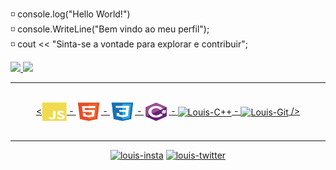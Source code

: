 ◽ console.log("Hello World!") <br>
◽ console.WriteLine("Bem vindo ao meu perfil"); <br>
◽ cout << "Sinta-se a vontade para explorar e contribuir"; <br>

<div align = "justify">
  <a href="https://github.com/L0u1sGG">
  <img height="140em" src="https://github-readme-stats.vercel.app/api?username=L0u1sGG&show_icons=true&theme=tokyonight&include_all_commits=true&count_private=true"/>
  <img height="140m" src="https://github-readme-stats.vercel.app/api/top-langs/?username=L0u1sGG&layout=compact&theme=tokyonight&angs_count=7"/>

</div>
  
<hr>  
  <div style="display: inline_block" align="center"><br>
  <<img align="center" alt="Louis-Js" height="30" width="40" src="https://raw.githubusercontent.com/devicons/devicon/master/icons/javascript/javascript-plain.svg"> - 
  <img align="center" alt="Louis-HTML" height="30" width="40" src="https://raw.githubusercontent.com/devicons/devicon/master/icons/html5/html5-original.svg"> - 
  <img align="center" alt="Louis-CSS" height="30" width="40" src="https://raw.githubusercontent.com/devicons/devicon/master/icons/css3/css3-original.svg"> - 
  <img align="center" alt="Louis-Csharp" height="30" width="40" src="https://raw.githubusercontent.com/devicons/devicon/master/icons/csharp/csharp-original.svg"> - 
  <img align="center" alt="Louis-C++" height="30" width="40" src="https://cdn.jsdelivr.net/gh/devicons/devicon/icons/cplusplus/cplusplus-original.svg" /> - 
  <img align="center" alt="Louis-Git" height="30" width="40" src="https://cdn.jsdelivr.net/gh/devicons/devicon/icons/git/git-original.svg" /> />
</div><br>
  
  <hr>

<div align="center"> 
  <a href="https://www.instagram.com/hey_l0uis/"><img src="https://img.shields.io/badge/Instagram-E4405F?style=for-the-badge&logo=instagram&logoColor=white" alt="louis-insta"></a>
  <a href="https://twitter.com/wwwDotLOu1s?t=uMCh-hObye7y6fO3VsHijw&s=08"><img src="https://img.shields.io/badge/Twitter-1DA1F2?style=for-the-badge&logo=twitter&logoColor=white" alt="louis-twitter"></a>

</div>
  
  
 

